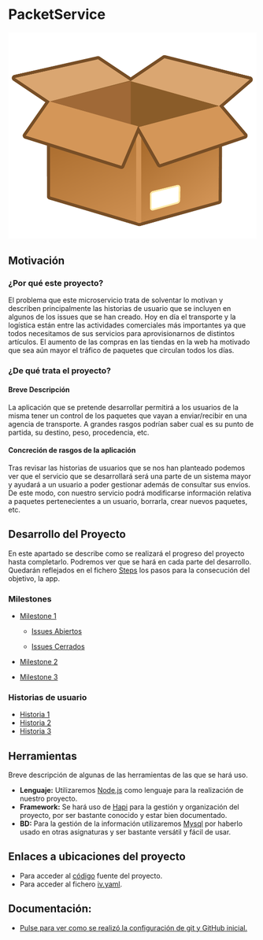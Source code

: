 # PacketService

![](/docs/images/box.png)

## Motivación

### ¿Por qué este proyecto?

El problema que este microservicio trata de solventar lo motivan y describen principalmente las historias de usuario que se incluyen en algunos de los issues que se han creado.
Hoy en día el transporte y la logística están entre las actividades comerciales más importantes ya que todos necesitamos de sus servicios para aprovisionarnos de distintos artículos. El aumento de las compras en las tiendas en la web ha motivado que sea aún mayor el tráfico de paquetes que circulan todos los días.

### ¿De qué trata el proyecto?

####  Breve Descripción
La aplicación que se pretende desarrollar permitirá a los usuarios de la misma tener un control de los paquetes que vayan a enviar/recibir en una agencia de transporte. A grandes rasgos podrían saber cual es su punto de partida, su destino, peso, procedencia, etc.

#### Concreción de rasgos de la aplicación
Tras revisar las historias de usuarios que se nos han planteado podemos ver que el servicio que se desarrollará será una parte de un sistema mayor y ayudará a un usuario a poder gestionar además de consultar sus envíos. De este modo, con nuestro servicio podrá modificarse información relativa a paquetes pertenecientes a un usuario, borrarla, crear nuevos paquetes, etc.

## Desarrollo del Proyecto

En este apartado se describe como se realizará el progreso del proyecto hasta completarlo. Podremos ver que se hará en cada parte del desarrollo. Quedarán reflejados en el fichero [Steps](docs/Steps.md) los pasos para la consecución del objetivo, la app.

### Milestones

- [Milestone 1](https://github.com/XDavid1999/PacketService/milestone/1) 
    - [Issues Abiertos](https://github.com/XDavid1999/PacketService/milestone/1?closed=0) 

    - [Issues Cerrados](https://github.com/XDavid1999/PacketService/milestone/1?closed=1) 

- [Milestone 2](https://github.com/XDavid1999/PacketService/milestone/2) 
- [Milestone 3](https://github.com/XDavid1999/PacketService/milestone/3) 


### Historias de usuario

- [Historia 1](https://github.com/XDavid1999/PacketService/issues/3) 
- [Historia 2](https://github.com/XDavid1999/PacketService/issues/4) 
- [Historia 3](https://github.com/XDavid1999/PacketService/issues/5) 

## Herramientas

Breve descripción de algunas de las herramientas de las que se hará uso.

-  **Lenguaje:** Utilizaremos [Node.js](https://nodejs.org/) como lenguaje para la realización de nuestro proyecto.
-  **Framework:** Se hará uso de [Hapi](https://hapi.dev/) para la gestión y organización del proyecto, por ser bastante conocido y estar bien documentado.
-  **BD:** Para la gestión de la información utilizaremos [Mysql](https://www.mysql.com/) por haberlo usado en otras asignaturas y ser bastante versátil y fácil de usar.

## Enlaces a ubicaciones del proyecto

- Para acceder al [código](https://github.com/XDavid1999/PacketService/tree/master/src) fuente del proyecto.
- Para acceder al fichero [iv.yaml](https://github.com/XDavid1999/PacketService/blob/master/iv.yaml).

## Documentación:

- [Pulse para ver como se realizó la configuración de git y GitHub inicial.](docs/Configuración.md)